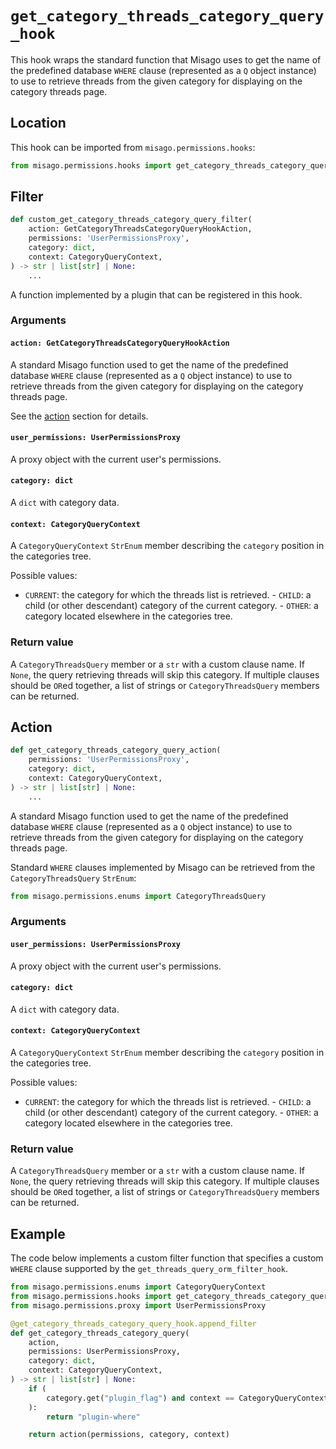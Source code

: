 # `get_category_threads_category_query_hook`

This hook wraps the standard function that Misago uses to get the name of the predefined database `WHERE` clause (represented as a `Q` object instance) to use to retrieve threads from the given category for displaying on the category threads page.


## Location

This hook can be imported from `misago.permissions.hooks`:

```python
from misago.permissions.hooks import get_category_threads_category_query_hook
```


## Filter

```python
def custom_get_category_threads_category_query_filter(
    action: GetCategoryThreadsCategoryQueryHookAction,
    permissions: 'UserPermissionsProxy',
    category: dict,
    context: CategoryQueryContext,
) -> str | list[str] | None:
    ...
```

A function implemented by a plugin that can be registered in this hook.


### Arguments

#### `action: GetCategoryThreadsCategoryQueryHookAction`

A standard Misago function used to get the name of the predefined database `WHERE` clause (represented as a `Q` object instance) to use to retrieve threads from the given category for displaying on the category threads page.

See the [action](#action) section for details.


#### `user_permissions: UserPermissionsProxy`

A proxy object with the current user's permissions.


#### `category: dict`

A `dict` with category data.


#### `context: CategoryQueryContext`

A `CategoryQueryContext` `StrEnum` member describing the `category` position in the categories tree.

Possible values:

- `CURRENT`: the category for which the threads list is retrieved. - `CHILD`: a child (or other descendant) category of the current category. - `OTHER`: a category located elsewhere in the categories tree.


### Return value

A `CategoryThreadsQuery` member or a `str` with a custom clause name. If `None`, the query retrieving threads will skip this category. If multiple clauses should be `OR`ed together, a list of strings or `CategoryThreadsQuery` members can be returned.


## Action

```python
def get_category_threads_category_query_action(
    permissions: 'UserPermissionsProxy',
    category: dict,
    context: CategoryQueryContext,
) -> str | list[str] | None:
    ...
```

A standard Misago function used to get the name of the predefined database `WHERE` clause (represented as a `Q` object instance) to use to retrieve threads from the given category for displaying on the category threads page.

Standard `WHERE` clauses implemented by Misago can be retrieved from the `CategoryThreadsQuery` `StrEnum`:

```python
from misago.permissions.enums import CategoryThreadsQuery
```


### Arguments

#### `user_permissions: UserPermissionsProxy`

A proxy object with the current user's permissions.


#### `category: dict`

A `dict` with category data.


#### `context: CategoryQueryContext`

A `CategoryQueryContext` `StrEnum` member describing the `category` position in the categories tree.

Possible values:

- `CURRENT`: the category for which the threads list is retrieved. - `CHILD`: a child (or other descendant) category of the current category. - `OTHER`: a category located elsewhere in the categories tree.


### Return value

A `CategoryThreadsQuery` member or a `str` with a custom clause name. If `None`, the query retrieving threads will skip this category. If multiple clauses should be `OR`ed together, a list of strings or `CategoryThreadsQuery` members can be returned.


## Example

The code below implements a custom filter function that specifies a custom `WHERE` clause supported by the `get_threads_query_orm_filter_hook`.

```python
from misago.permissions.enums import CategoryQueryContext
from misago.permissions.hooks import get_category_threads_category_query_hook
from misago.permissions.proxy import UserPermissionsProxy

@get_category_threads_category_query_hook.append_filter
def get_category_threads_category_query(
    action,
    permissions: UserPermissionsProxy,
    category: dict,
    context: CategoryQueryContext,
) -> str | list[str] | None:
    if (
        category.get("plugin_flag") and context == CategoryQueryContext.CURRENT
    ):
        return "plugin-where"

    return action(permissions, category, context)
```